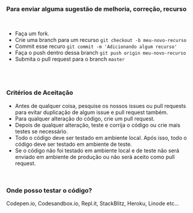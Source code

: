### Para enviar alguma sugestão de melhoria, correção, recurso

<br>

- Faça um fork.
- Crie uma branch para um recurso `git checkout -b meu-novo-recurso`
- Commit esse recuro `git commit -m 'Adicionando algum recurso'`
- Faça o push dentro dessa branch `git push origin meu-novo-recurso`
- Submita o pull request para o branch `master`

<br>
<br>

### Critérios de Aceitação

- Antes de qualquer coisa, pesquise os nossos issues ou pull requests para evitar duplicação de algum issue e pull request também.
- Para qualquer alteração do código, crie um pull request. 
- Depois de qualquer alteração, teste e corrija o código ou crie mais testes se necessário. 
- Todo o código deve ser testado em ambiente local. Após isso, todo o código deve ser testado em ambiente de teste.
- Se o código não foi testado em ambiente local e de teste não será enviado em ambiente de produção ou não será aceito como pull request.

<br>

### Onde posso testar o código?
Codepen.io, Codesandbox.io, Repl.it, StackBlitz, Heroku, Linode etc...

<br>
<br>